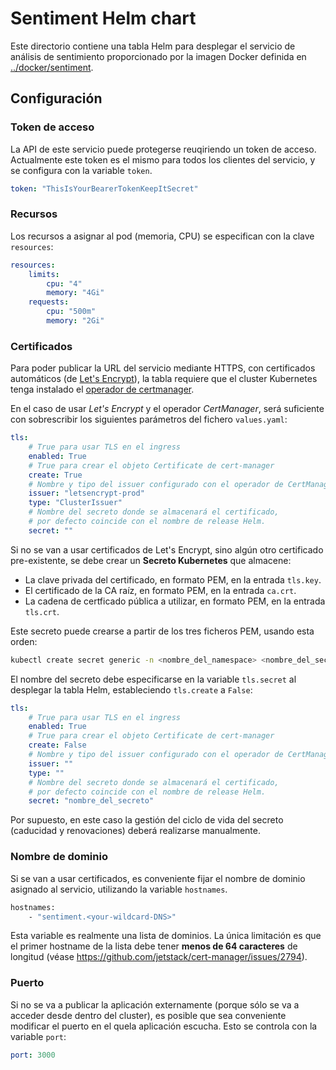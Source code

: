 # Sentiment Helm chart

Este directorio contiene una tabla Helm para desplegar el servicio de análisis de sentimiento proporcionado por la imagen Docker definida en [../docker/sentiment](../docker/sentiment).

## Configuración

### Token de acceso

La API de este servicio puede protegerse reuqiriendo un token de acceso. Actualmente este token es el mismo para todos los clientes del servicio, y se configura con la variable `token`.

```yaml
token: "ThisIsYourBearerTokenKeepItSecret"
```


### Recursos

Los recursos a asignar al pod (memoria, CPU) se especifican con la clave `resources`:

```yaml
resources:
    limits:
        cpu: "4"
        memory: "4Gi"
    requests:
        cpu: "500m"
        memory: "2Gi"
```

### Certificados

Para poder publicar la URL del servicio mediante HTTPS, con certificados automáticos (de [Let's Encrypt](https://letsencrypt.org)), la tabla requiere que el cluster Kubernetes tenga instalado el [operador de certmanager](https://cert-manager.io/docs/).

En el caso de usar *Let's Encrypt* y el operador *CertManager*, será suficiente con sobrescribir los siguientes parámetros del fichero `values.yaml`:

```yaml
tls:
    # True para usar TLS en el ingress
    enabled: True
    # True para crear el objeto Certificate de cert-manager
    create: True
    # Nombre y tipo del issuer configurado con el operador de CertManager
    issuer: "letsencrypt-prod"
    type: "ClusterIssuer"
    # Nombre del secreto donde se almacenará el certificado,
    # por defecto coincide con el nombre de release Helm.
    secret: ""
```

Si no se van a usar certificados de Let's Encrypt, sino algún otro certificado pre-existente, se debe crear un **Secreto Kubernetes** que almacene:

- La clave privada del certificado, en formato PEM,  en la entrada `tls.key`.
- El certificado de la CA raíz, en formato PEM,  en la entrada `ca.crt`.
- La cadena de certficado pública a utilizar, en formato PEM, en la entrada `tls.crt`.

Este secreto puede crearse a partir de los tres ficheros PEM, usando esta orden:

```bash
kubectl create secret generic -n <nombre_del_namespace> <nombre_del_secreto> --from-file=ca.crt --from-file=tls.key --from-file tls.crt
```

El nombre del secreto debe especificarse en la variable `tls.secret` al desplegar la tabla Helm, estableciendo `tls.create` a `False`:

```yaml
tls:
    # True para usar TLS en el ingress
    enabled: True
    # True para crear el objeto Certificate de cert-manager
    create: False
    # Nombre y tipo del issuer configurado con el operador de CertManager
    issuer: ""
    type: ""
    # Nombre del secreto donde se almacenará el certificado,
    # por defecto coincide con el nombre de release Helm.
    secret: "nombre_del_secreto"
```

Por supuesto, en este caso la gestión del ciclo de vida del secreto (caducidad y renovaciones) deberá realizarse manualmente.

### Nombre de dominio

Si se van a usar certificados, es conveniente fijar el nombre de dominio asignado al servicio, utilizando la variable `hostnames`. 

```bash
hostnames:
    - "sentiment.<your-wildcard-DNS>"
```

Esta variable es realmente una lista de dominios. La única limitación es que el primer hostname de la lista debe tener **menos de 64 caracteres** de longitud (véase https://github.com/jetstack/cert-manager/issues/2794).

### Puerto

Si no se va a publicar la aplicación externamente (porque sólo se va a acceder desde dentro del cluster), es posible que sea conveniente modificar el puerto en el quela aplicación escucha. Esto se controla con la variable `port`:

```yaml
port: 3000
```
